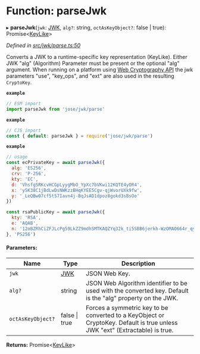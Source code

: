 # Function: parseJwk

▸ **parseJwk**(`jwk`: [JWK](../interfaces/_types_d_.jwk.md), `alg?`: string, `octAsKeyObject?`: false \| true): Promise\<[KeyLike](../types/_types_d_.keylike.md)>

*Defined in [src/jwk/parse.ts:50](https://github.com/panva/jose/blob/v3.3.1/src/jwk/parse.ts#L50)*

Converts a JWK to a runtime-specific key representation (KeyLike). Either
JWK "alg" (Algorithm) Parameter must be present or the optional "alg" argument. When
running on a platform using [Web Cryptography API](https://www.w3.org/TR/WebCryptoAPI/)
the jwk parameters "use", "key_ops", and "ext" are also used in the resulting `CryptoKey`.

**`example`** 
```js
// ESM import
import parseJwk from 'jose/jwk/parse'
```

**`example`** 
```js
// CJS import
const { default: parseJwk } = require('jose/jwk/parse')
```

**`example`** 
```js
// usage
const ecPrivateKey = await parseJwk({
  alg: 'ES256',
  crv: 'P-256',
  kty: 'EC',
  d: 'VhsfgSRKcvHCGpLyygMbO_YpXc7bVKwi12KQTE4yOR4',
  x: 'ySK38C1jBdLwDsNWKzzBHqKYEE5Cgv-qjWvorUXk9fw',
  y: '_LeQBw07cf5t57Iavn4j-BqJsAD1dpoz8gokd3sBsOo'
})

const rsaPublicKey = await parseJwk({
  kty: 'RSA',
  e: 'AQAB',
  n: '12oBZRhCiZFJLcPg59LkZZ9mdhSMTKAQZYq32k_ti5SBB6jerkh-WzOMAO664r_qyLkqHUSp3u5SbXtseZEpN3XPWGKSxjsy-1JyEFTdLSYe6f9gfrmxkUF_7DTpq0gn6rntP05g2-wFW50YO7mosfdslfrTJYWHFhJALabAeYirYD7-9kqq9ebfFMF4sRRELbv9oi36As6Q9B3Qb5_C1rAzqfao_PCsf9EPsTZsVVVkA5qoIAr47lo1ipfiBPxUCCNSdvkmDTYgvvRm6ZoMjFbvOtgyts55fXKdMWv7I9HMD5HwE9uW839PWA514qhbcIsXEYSFMPMV6fnlsiZvQQ'
}, 'PS256')
```

#### Parameters:

Name | Type | Description |
------ | ------ | ------ |
`jwk` | [JWK](../interfaces/_types_d_.jwk.md) | JSON Web Key. |
`alg?` | string | JSON Web Algorithm identifier to be used with the converted key. Default is the "alg" property on the JWK. |
`octAsKeyObject?` | false \| true | Forces a symmetric key to be converted to a KeyObject or CryptoKey. Default is true unless JWK "ext" (Extractable) is true.  |

**Returns:** Promise\<[KeyLike](../types/_types_d_.keylike.md)>
